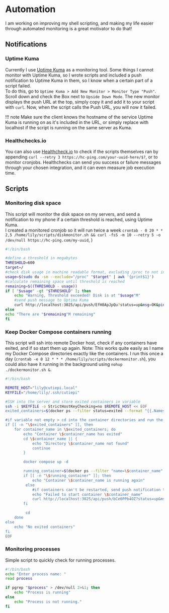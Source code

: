 # Automation

I am working on improving my shell scripting, and making my life easier through automated monitoring is a great motivator to do that!

## Notifications
### Uptime Kuma
Currently I use [Uptime Kuma](Docker.md#uptime-kuma) as a monitoring tool. 
Some things I cannot monitor with Uptime Kuma, so I wrote scripts and included a push notification to Uptime Kuma in them, so I know when a certain part of a script failed.<br />
To do this, go to `Uptime Kuma > Add New Monitor > Monitor Type "Push"`. Scroll down and check the Box next to `Upside Down Mode`.
The new monitor displays the push URL at the top, simply copy it and add it to your script with `curl`. Now, when the script calls the Push URL, you will now it failed. 

!!! note
    Make sure the client knows the hostname of the service Uptime Kuma is running on as it's included in the URL, or simply replace with localhost if the script is running on the same server as Kuma.

### Healthchecks.io
You can also use <a href="https://healthchecks.io/" target="_blank">Healthcheck.io</a> to check if the scripts themselves ran by appending `curl --retry 3 https://hc-ping.com/your-uuid-here/$?`, or to monitor cronjobs.
Healthchecks can send you success or failure messages through your chosen integration, and it can even measure job execution time.

## Scripts

### Monitoring disk space
This script will monitor the disk space on my servers, and send a notification to my phone if a certain threshold is reached, using Uptime Kuma. <br />
I created a monitored cronjob so it will run twice a week `crontab - 0 20 * * 2,5 /home/lily/scripts/diskmonitor.sh && curl -fsS -m 10 --retry 5 -o /dev/null https://hc-ping.com/my-uuid`, )
```bash
#!/bin/bash 

#define a threshold in megabytes                              
THRESHOLD=600                                                                                                                                                                              #define a directory to be monitored (in this case root)                                                   
target=/                                                                                                                                                                                   
#check disk usage in machine readable format, excluding /proc to not include running processes, storing only the size in the variable
usage=$(sudo du -sm --exclude="/proc" "$target" | awk '{print$1}')
#calculate remaining space until threshold is reached 
remaining=$((THRESHOLD - usage))
if [ "$usage" -gt "$THRESHOLD" ]; then
    echo "Warning, Threshold exceeded! Disk is at "$usage"M"
    #send push message to Uptima Kuma
    curl http://localhost:3025/api/push/EfH8ApJpQu?status=up&msg=OK&ping=
else
echo "There are "$remaining"M remaining"  
fi
```

### Keep Docker Compose containers running
This script will ssh into remote Docker host, check if any containers have exited, and if so start them up again.
Note: This works quite easily as I name my Docker Compose directories exactly like the containers.
I run this once a day (`crontab -e 0 12 * * * /home/lily/scripts/dockermonitor.sh`), you could also have it running in the background using `nohup ./dockermonitor.sh &`.
```bash
#!/bin/bash

REMOTE_HOST="lily@cutiepi.local"
KEYFILE="/home/lily/.ssh/cutiepi"

#SSH into the server and store exited containers in variable
ssh -i $KEYFILE -o StrictHostKeyChecking=no $REMOTE_HOST << EOF 
exited_containers=$(docker ps --filter status=exited --format "{{.Names}}") 

#if variable not empty > cd into the container directories and run the docker compose up command
if [[ -n "\$exited_containers" ]], then
    for container_name in \$exited_containers; do
        echo "Container \$container_name has exited"
        cd \$container_name || { 
            echo "Directory \$container_name not found"
            continue
        }

        docker compose up -d

        running_container=$(docker ps --filter "name=\$container_name" --filter "status=running" --format "{{.Names}}")
        if [[ -n "\$running_container" ]]; then
            echo "Container \$container_name is running again"
         else
            #if containers can't be restarted, send push notification to Uptime Kuma
            echo "Failed to start container \$container_name"
            curl http://localhost:3025/api/push/bCe0PPb4OZ?status=up&msg=OK&ping=
        fi

         cd
    done
else
    echo "No exited containers"
fi
EOF
```

### Monitoring processes
Simple script to quickly check for running processes.
```bash
#!/bin/bash
echo "Enter process name: "   
read process

if pgrep "$process" > /dev/null 2>&1; then
    echo "Process is running"
else
    echo "Process is not running."
fi
```